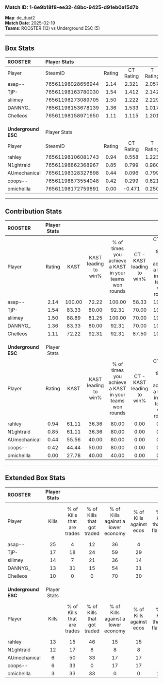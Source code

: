 ### Match ID: 1-6e9b18f8-ee32-48bc-9425-d91eb0a15d7b  
**Map**: de_dust2  
**Match Date**: 2025-02-19  
**Teams**: ROOSTER (13) vs Underground ESC (5)  

---  

## Box Stats  

| **ROOSTER**         | Player Stats      |        |           |          |        |       |       |         |        |      |     |
| :- | :- | :-: | :-: | :-: | :-: | :-: | :-: | :-: | :-: | :-: | :-: |
| Player              | SteamID           | Rating | CT Rating | T Rating |  KAST  |  ADR  | Kills | Assists | Deaths | K/D  | HS% |
| asap--              | 76561198028656944 |  2.14  |   2.321   |  2.057   | 100.00 | 118.1 |  25   |    2    |   8    | 3.13 | 48  |
| TjP-                | 76561198163780030 |  1.54  |   1.412   |  2.142   | 83.33  | 99.7  |  17   |    5    |   10   | 1.70 | 64  |
| sliimey             | 76561198273089705 |  1.50  |   1.222   |  2.229   | 88.89  | 96.4  |  14   |    8    |   8    | 1.75 | 64  |
| DANNYG_             | 76561198153678139 |  1.36  |   1.533   |  1.017   | 83.33  | 73.4  |  13   |    7    |   7    | 1.86 | 61  |
| Chelleos            | 76561198158971650 |  1.11  |   1.115   |  1.201   | 72.22  | 66.9  |  10   |    6    |   7    | 1.43 | 30  |
|                     |                   |        |           |          |        |       |       |         |        |      |     |
|                     |                   |        |           |          |        |       |       |         |        |      |     |
|                     |                   |        |           |          |        |       |       |         |        |      |     |
| **Underground ESC** | Player Stats      |        |           |          |        |       |       |         |        |      |     |
| Player              | SteamID           | Rating | CT Rating | T Rating |  KAST  |  ADR  | Kills | Assists | Deaths | K/D  | HS% |
| rahley              | 76561198106081743 |  0.94  |   0.558   |  1.223   | 61.11  | 85.9  |  13   |    1    |   16   | 0.81 | 53  |
| N1ghtraid           | 76561198862368967 |  0.85  |   0.799   |  0.980   | 61.11  | 72.8  |  12   |    1    |   16   | 0.75 | 66  |
| AUmechanical        | 76561198328327898 |  0.44  |   0.096   |  0.799   | 55.56  | 43.8  |   6   |    4    |   16   | 0.38 | 50  |
| coops--             | 76561198873554048 |  0.42  |   0.299   |  0.621   | 44.44  | 49.6  |   6   |    1    |   14   | 0.43 | 50  |
| omichellla          | 76561198172759891 |  0.00  |  -0.471   |  0.250   | 27.78  | 19.9  |   3   |    2    |   17   | 0.18 | 33  |
---  

## Contribution Stats  

| **ROOSTER**         | Player Stats |        |                      |                                                        |                           |                                                             |                          |                                                            |
| :- | :-: | :-: | :-: | :-: | :-: | :-: | :-: | :-: |
| Player              |    Rating    |  KAST  | KAST leading to win% | % of times you achieve a KAST in your teams won rounds | CT - KAST leading to win% | CT - % of times you achieve a KAST in your teams won rounds | T - KAST leading to win% | T - % of times you achieve a KAST in your teams won rounds |
| asap--              |     2.14     | 100.00 |        72.22         |                         100.00                         |           58.33           |                           100.00                            |          100.00          |                           100.00                           |
| TjP-                |     1.54     | 83.33  |        80.00         |                         92.31                          |           70.00           |                           100.00                            |          100.00          |                           83.33                            |
| sliimey             |     1.50     | 88.89  |        81.25         |                         100.00                         |           70.00           |                           100.00                            |          100.00          |                           100.00                           |
| DANNYG_             |     1.36     | 83.33  |        80.00         |                         92.31                          |           70.00           |                           100.00                            |          100.00          |                           83.33                            |
| Chelleos            |     1.11     | 72.22  |        92.31         |                         92.31                          |           87.50           |                           100.00                            |          100.00          |                           83.33                            |
|                     |              |        |                      |                                                        |                           |                                                             |                          |                                                            |
|                     |              |        |                      |                                                        |                           |                                                             |                          |                                                            |
|                     |              |        |                      |                                                        |                           |                                                             |                          |                                                            |
| **Underground ESC** | Player Stats |        |                      |                                                        |                           |                                                             |                          |                                                            |
| Player              |    Rating    |  KAST  | KAST leading to win% | % of times you achieve a KAST in your teams won rounds | CT - KAST leading to win% | CT - % of times you achieve a KAST in your teams won rounds | T - KAST leading to win% | T - % of times you achieve a KAST in your teams won rounds |
| rahley              |     0.94     | 61.11  |        36.36         |                         80.00                          |           0.00            |                            0.00                             |          50.00           |                           80.00                            |
| N1ghtraid           |     0.85     | 61.11  |        36.36         |                         80.00                          |           0.00            |                            0.00                             |          50.00           |                           80.00                            |
| AUmechanical        |     0.44     | 55.56  |        40.00         |                         80.00                          |           0.00            |                            0.00                             |          50.00           |                           80.00                            |
| coops--             |     0.42     | 44.44  |        50.00         |                         80.00                          |           0.00            |                            0.00                             |          66.67           |                           80.00                            |
| omichellla          |     0.00     | 27.78  |        40.00         |                         40.00                          |           0.00            |                            0.00                             |          40.00           |                           40.00                            |
---  

## Extended Box Stats  

| **ROOSTER**         | Player Stats |                            |                            |                                    |                         |                              |                                 |        |                             |                                     |                          |                               |                            |
| :- | :-: | :-: | :-: | :-: | :-: | :-: | :-: | :-: | :-: | :-: | :-: | :-: | :-: |
| Player              |    Kills     | % of Kills that are trades | % of Kills that got traded | % of Kills against a lower economy | % of Kills against ecos | % of Kills that are flawless | % of Kills that are close duels | Deaths | % of Deaths that get traded | % of Deaths against a lower economy | % of Deaths against ecos | % of Deaths that are flawless | % of Deaths that are close |
| asap--              |      25      |             4              |             12             |                 36                 |            4            |              68              |                8                |   8    |             38              |                 38                  |            13            |              75               |             0              |
| TjP-                |      17      |             18             |             24             |                 59                 |           29            |              88              |                6                |   10   |             40              |                 30                  |            0             |              60               |             10             |
| sliimey             |      14      |             7              |             21             |                 36                 |           14            |              71              |                7                |   8    |             25              |                 38                  |            13            |              38               |             25             |
| DANNYG_             |      13      |             31             |             15             |                 54                 |           31            |              38              |               23                |   7    |              0              |                 43                  |            0             |              43               |             0              |
| Chelleos            |      10      |             0              |             0              |                 70                 |           30            |              70              |                0                |   7    |             14              |                 14                  |            14            |              86               |             0              |
|                     |              |                            |                            |                                    |                         |                              |                                 |        |                             |                                     |                          |                               |                            |
|                     |              |                            |                            |                                    |                         |                              |                                 |        |                             |                                     |                          |                               |                            |
|                     |              |                            |                            |                                    |                         |                              |                                 |        |                             |                                     |                          |                               |                            |
| **Underground ESC** | Player Stats |                            |                            |                                    |                         |                              |                                 |        |                             |                                     |                          |                               |                            |
| Player              |    Kills     | % of Kills that are trades | % of Kills that got traded | % of Kills against a lower economy | % of Kills against ecos | % of Kills that are flawless | % of Kills that are close duels | Deaths | % of Deaths that get traded | % of Deaths against a lower economy | % of Deaths against ecos | % of Deaths that are flawless | % of Deaths that are close |
| rahley              |      13      |             15             |             46             |                 15                 |           15            |              54              |                8                |   16   |             13              |                  0                  |            0             |              69               |             6              |
| N1ghtraid           |      12      |             17             |             8              |                 8                  |            8            |              75              |                8                |   16   |             13              |                  0                  |            0             |              75               |             19             |
| AUmechanical        |      6       |             50             |             33             |                 17                 |           17            |              50              |                0                |   16   |             25              |                  0                  |            0             |              63               |             13             |
| coops--             |      6       |             33             |             0              |                 17                 |           17            |              33              |               17                |   14   |             21              |                  0                  |            0             |              43               |             0              |
| omichellla          |      3       |             33             |             33             |                 0                  |            0            |             100              |                0                |   17   |              6              |                  6                  |            6             |              88               |             6              |
